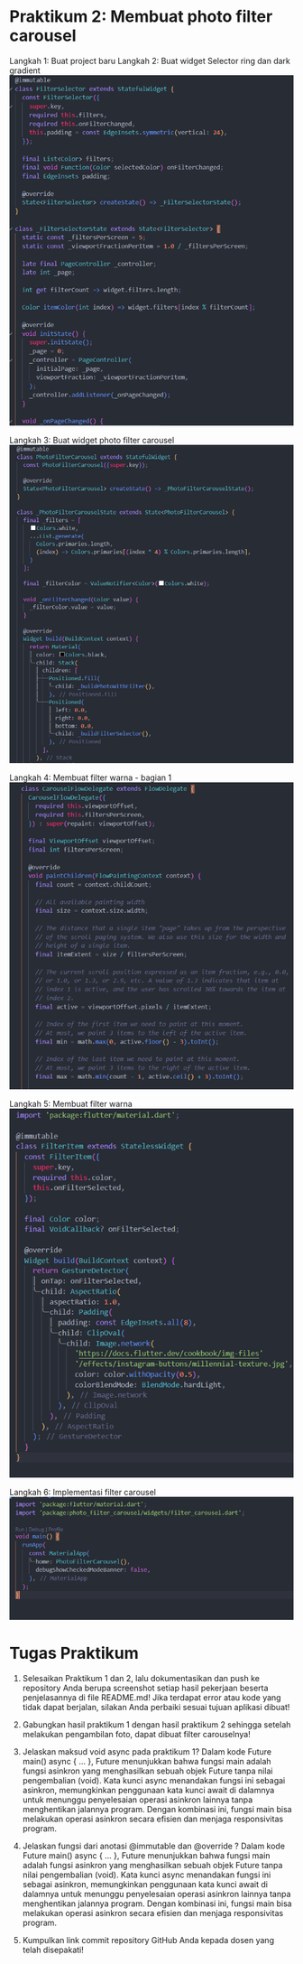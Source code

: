 # Praktikum 2: Membuat photo filter carousel

Langkah 1: Buat project baru
Langkah 2: Buat widget Selector ring dan dark gradient
![alt text](image.png)

Langkah 3: Buat widget photo filter carousel
![alt text](image-1.png)

Langkah 4: Membuat filter warna - bagian 1
![alt text](image-2.png)

Langkah 5: Membuat filter warna
![alt text](image-3.png)

Langkah 6: Implementasi filter carousel
![alt text](image-4.png)

# Tugas Praktikum

1. Selesaikan Praktikum 1 dan 2, lalu dokumentasikan dan push ke repository Anda berupa screenshot setiap hasil pekerjaan beserta penjelasannya di file README.md! Jika terdapat error atau kode yang tidak dapat berjalan, silakan Anda perbaiki sesuai tujuan aplikasi dibuat!

2. Gabungkan hasil praktikum 1 dengan hasil praktikum 2 sehingga setelah melakukan pengambilan foto, dapat dibuat filter carouselnya!

3. Jelaskan maksud void async pada praktikum 1?
Dalam kode Future main() async { ... }, Future menunjukkan bahwa fungsi main adalah fungsi asinkron yang menghasilkan sebuah objek Future tanpa nilai pengembalian (void). Kata kunci async menandakan fungsi ini sebagai asinkron, memungkinkan penggunaan kata kunci await di dalamnya untuk menunggu penyelesaian operasi asinkron lainnya tanpa menghentikan jalannya program. Dengan kombinasi ini, fungsi main bisa melakukan operasi asinkron secara efisien dan menjaga responsivitas program.

4. Jelaskan fungsi dari anotasi @immutable dan @override ?
Dalam kode Future main() async { ... }, Future menunjukkan bahwa fungsi main adalah fungsi asinkron yang menghasilkan sebuah objek Future tanpa nilai pengembalian (void). Kata kunci async menandakan fungsi ini sebagai asinkron, memungkinkan penggunaan kata kunci await di dalamnya untuk menunggu penyelesaian operasi asinkron lainnya tanpa menghentikan jalannya program. Dengan kombinasi ini, fungsi main bisa melakukan operasi asinkron secara efisien dan menjaga responsivitas program.

5. Kumpulkan link commit repository GitHub Anda kepada dosen yang telah disepakati!